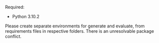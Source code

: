 Required:
- Python 3.10.2

Please create separate environments for generate and evaluate, from requirements files in respective folders.
There is an unresolvable package conflict.